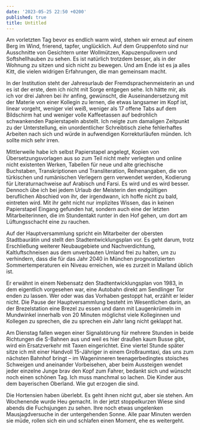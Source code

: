 ```yaml
---
date: '2023-05-25 22:50 +0200'
published: true
title: Untitled
---
```

Am vorletzten Tag bevor es endlich warm wird, stehen wir erneut auf einem Berg im Wind, frierend, tapfer, unglücklich. Auf dem Gruppenfoto sind nur Ausschnitte von Gesichtern unter Wollmützen, Kapuzenpullovern und Softshellhauben zu sehen. Es ist natürlich trotzdem besser, als in der Wohnung zu sitzen und sich nicht zu bewegen. Und am Ende ist es ja alles Kitt, die vielen widrigen Erfahrungen, die man gemeinsam macht. 

In der Institution steht der Jahresurlaub der Fremdsprachenmeisterin an und es ist der erste, dem ich nicht mit Sorge entgegen sehe. Ich hätte mir, als ich vor drei Jahren bei ihr anfing, gewünscht, die Auseinandersetzung mit der Materie von einer Kollegin zu lernen, die etwas langsamer im Kopf ist, linear vorgeht, weniger viel weiß, weniger als 17 offene Tabs auf dem Bildschirm hat und weniger volle Kaffeetassen auf bedrohlich schwankenden Papierstapeln abstellt. Ich neigte zum damaligen Zeitpunkt zu der Unterstellung, ein unordentlicher Schreibtisch ziehe fehlerhaftes Arbeiten nach sich und würde in aufwendigen Korrekturläufen münden. Ich sollte mich sehr irren. 

Mittlerweile habe ich selbst Papierstapel angelegt, Kopien von Übersetzungsvorlagen aus so zum Teil nicht mehr verlegten und online nicht existenten Werken, Tabellen für neue und alte griechische Buchstaben, Transkriptionen und Transliteration, Reihenangaben, die von türkischen und rumänischen Verlegern gern verwendet werden, Kodierung für Literaturnachweise auf Arabisch und Farsi. Es wird und es wird besser. Dennoch übe ich bei jedem Urlaub der Meisterin den endgültigen beruflichen Abschied von ihr, der irgendwann, ich hoffe nicht zu bald, eintreten wird. Mit ihr geht nicht nur implizites Wissen, das in keinen Papierstapel Eingang gefunden hat, sondern auch eine der letzten Mitarbeiterinnen, die im Stundentakt runter in den Hof gehen, um dort am Lüftungsschacht eine zu rauchen.

Auf der Hauptversammlung spricht ein Mitarbeiter der obersten Stadtbaurätin und stellt den Stadtentwicklungsplan vor. Es geht darum, trotz Erschließung weiterer Neubaugebiete und Nachverdichtung, Kaltluftschneisen aus dem unverbauten Umland frei zu halten, um zu verhindern, dass die für das Jahr 2040 in München prognostizierten Sommertemperaturen ein Niveau erreichen, wie es zurzeit in Mailand üblich ist. 

Er erwähnt in einem Nebensatz den Stadtentwicklungsplan von 1983, in dem eigentlich vorgesehen war, eine Autobahn direkt am Sendlinger Tor enden zu lassen. Wer oder was das Vorhaben gestoppt hat, erzählt er leider nicht. Die Pause der Hauptversammlung besteht im Wesentlichen darin, an der Brezelstation eine Brezel zu essen und dann mit Laugenkrümeln im Mundwinkel innerhalb von 20 Minuten möglichst viele Kolleginnen und Kollegen zu sprechen, die zu sprechen ein Jahr lang nicht geklappt hat. 

Am Dienstag fallen wegen einer Signalstörung für mehrere Stunden in beide Richtungen die S-Bahnen aus und weil es hier draußen kaum Busse gibt, wird ein Ersatzverkehr mit Taxen eingerichtet. Eine viertel Stunde später sitze ich mit einer Handvoll 15-Jähriger in einem Großraumtaxi, das uns zum nächsten Bahnhof bringt – im Wageninneren teenagerbedingtes stoisches Schweigen und aneinander Vorbeisehen, aber beim Aussteigen wendet jeder einzelne Junge brav den Kopf zum Fahrer, bedankt sich und wünscht noch einen schönen Tag. Ich muss manchmal so lachen. Die Kinder aus dem bayerischen Oberland. Wie gut erzogen die sind. 

Die Hortensien haben überlebt. Es geht ihnen nicht gut, aber sie stehen. Am Wochenende wurde Heu gemacht. In der jetzt stoppelkurzen Wiese sind abends die Fuchsjungen zu sehen. Ihre noch etwas ungelenken Mausjagdversuche in der untergehenden Sonne. Alle paar Minuten werden sie müde, rollen sich ein und schlafen einen Moment, ehe es weitergeht.
